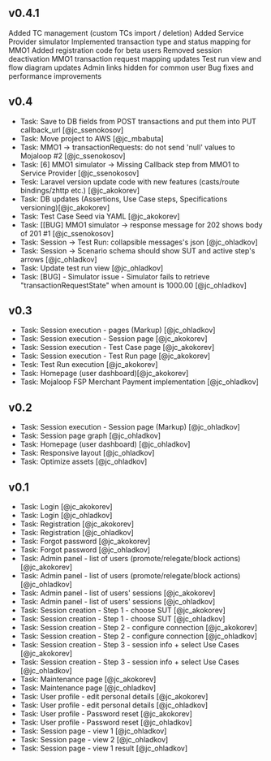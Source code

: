 ## v0.4.1
Added TC management (custom TCs import / deletion)
Added Service Provider simulator
Implemented transaction type and status mapping for MMO1
Added registration code for beta users
Removed session deactivation
MMO1 transaction request mapping updates
Test run view and flow diagram updates
Admin links hidden for common user
Bug fixes and performance improvements


## v0.4
- Task: Save to DB fields from POST transactions and put them into PUT callback_url  [@jc_ssenokosov]
- Task: Move project to AWS [@jc_mbabuta]
- Task: MMO1 -> transactionRequests: do not send 'null' values to Mojaloop #2 [@jc_ssenokosov]
- Task: [6] MMO1 simulator -> Missing Callback step from MMO1 to Service Provider [@jc_ssenokosov]
- Tesk: Laravel version update code with new features (casts/route bindings/zhttp etc.) [@jc_akokorev]
- Task: DB updates (Assertions, Use Case steps, Specifications versioning)[@jc_akokorev]
- Task: Test Case Seed via YAML [@jc_akokorev]
- Task: [[BUG] MMO1 simulator -> response message for 202 shows body of 201 #1 [@jc_ssenokosov]
- Task: Session -> Test Run: collapsible messages's json [@jc_ohladkov]
- Task: Session -> Scenario schema should show SUT and active step's arrows [@jc_ohladkov]
- Task: Update test run view [@jc_ohladkov]
- Task: [BUG] - Simulator issue - Simulator fails to retrieve "transactionRequestState" when amount is 1000.00 [@jc_ohladkov]

## v0.3
- Task: Session execution - pages (Markup) [@jc_ohladkov]
- Task: Session execution - Session page [@jc_akokorev]
- Task: Session execution - Test Case page [@jc_akokorev]
- Task: Session execution - Test Run page [@jc_akokorev]
- Tesk: Test Run execution [@jc_akokorev]
- Task: Homepage (user dashboard)[@jc_akokorev]
- Task: Mojaloop FSP Merchant Payment implementation [@jc_ohladkov]

## v0.2
- Task: Session execution - Session page (Markup) [@jc_ohladkov]
- Task: Session page graph [@jc_ohladkov]
- Task: Homepage (user dashboard) [@jc_ohladkov]
- Task: Responsive layout [@jc_ohladkov]
- Task: Optimize assets [@jc_ohladkov]

## v0.1
- Task: Login [@jc_akokorev]
- Task: Login [@jc_ohladkov]
- Task: Registration [@jc_akokorev]
- Task: Registration [@jc_ohladkov]
- Task: Forgot password [@jc_akokorev]
- Task: Forgot password [@jc_ohladkov]
- Task: Admin panel - list of users (promote/relegate/block actions) [@jc_akokorev]
- Task: Admin panel - list of users (promote/relegate/block actions) [@jc_ohladkov]
- Task: Admin panel - list of users' sessions [@jc_akokorev]
- Task: Admin panel - list of users' sessions [@jc_ohladkov]
- Task: Session creation - Step 1 - choose SUT [@jc_akokorev]
- Task: Session creation - Step 1 - choose SUT [@jc_ohladkov]
- Task: Session creation - Step 2 - configure connection [@jc_akokorev]
- Task: Session creation - Step 2 - configure connection [@jc_ohladkov]
- Task: Session creation - Step 3 - session info + select Use Cases [@jc_akokorev]
- Task: Session creation - Step 3 - session info + select Use Cases [@jc_ohladkov]
- Task: Maintenance page [@jc_akokorev]
- Task: Maintenance page [@jc_ohladkov]
- Task: User profile - edit personal details [@jc_akokorev]
- Task: User profile - edit personal details [@jc_ohladkov]
- Task: User profile - Password reset [@jc_akokorev]
- Task: User profile - Password reset [@jc_ohladkov]
- Task: Session page - view 1 [@jc_ohladkov]
- Task: Session page - view 2 [@jc_ohladkov]
- Task: Session page - view 1 result [@jc_ohladkov]